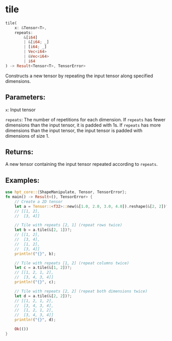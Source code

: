 # tile
```rust
tile(
    x: &Tensor<T>,
    repeats: 
        &[i64]
        | &[i64; _]
        | [i64; _] 
        | Vec<i64> 
        | &Vec<i64>
        | i64
) -> Result<Tensor<T>, TensorError>
```
Constructs a new tensor by repeating the input tensor along specified dimensions.

## Parameters:
`x`: Input tensor

`repeats`: The number of repetitions for each dimension. If `repeats` has fewer dimensions than the input tensor, it is padded with 1s. If `repeats` has more dimensions than the input tensor, the input tensor is padded with dimensions of size 1.

## Returns:
A new tensor containing the input tensor repeated according to `repeats`.

## Examples:
```rust
use hpt_core::{ShapeManipulate, Tensor, TensorError};
fn main() -> Result<(), TensorError> {
    // Create a 2D tensor
    let a = Tensor::<f32>::new(&[1.0, 2.0, 3.0, 4.0]).reshape(&[2, 2])?;
    // [[1, 2],
    //  [3, 4]]

    // Tile with repeats [2, 1] (repeat rows twice)
    let b = a.tile(&[2, 1])?;
    // [[1, 2],
    //  [3, 4],
    //  [1, 2],
    //  [3, 4]]
    println!("{}", b);

    // Tile with repeats [1, 2] (repeat columns twice)
    let c = a.tile(&[1, 2])?;
    // [[1, 2, 1, 2],
    //  [3, 4, 3, 4]]
    println!("{}", c);

    // Tile with repeats [2, 2] (repeat both dimensions twice)
    let d = a.tile(&[2, 2])?;
    // [[1, 2, 1, 2],
    //  [3, 4, 3, 4],
    //  [1, 2, 1, 2],
    //  [3, 4, 3, 4]]
    println!("{}", d);

    Ok(())
}
```